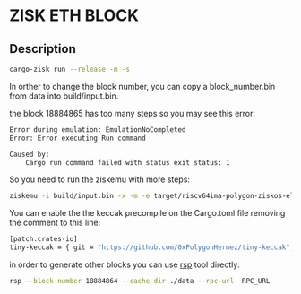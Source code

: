 # ZISK ETH BLOCK

## Description

```bash
cargo-zisk run --release -m -s
```

In orther to change the block number, you can copy a block_number.bin from data into build/input.bin.

the block 18884865 has too many steps so you may see this error:
```bash
Error during emulation: EmulationNoCompleted
Error: Error executing Run command

Caused by:
    Cargo run command failed with status exit status: 1
```
So you need to run the ziskemu with more steps:
```bash
ziskemu -i build/input.bin -x -m -e target/riscv64ima-polygon-ziskos-elf/release/zisk_eth_block -n 10000000000
```

You can enable the the keccak precompile on the Cargo.toml file removing the comment to this line:
```bash
[patch.crates-io]
tiny-keccak = { git = "https://github.com/0xPolygonHermez/tiny-keccak", branch = "edu/zisk" }

```

in order to generate other blocks you can use [rsp](https://github.com/succinctlabs/rsp) tool directly:
```bash
rsp --block-number 18884864 --cache-dir ./data --rpc-url  RPC_URL 
```